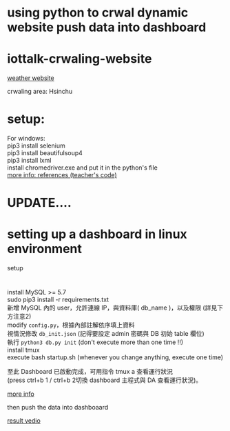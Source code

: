 using python to crwal dynamic website push data into dashboard
===
# iottalk-crwaling-website

[weather website](https://www.cwb.gov.tw/V8/C/W/OBS_Station.html?ID=46757)

crwaling area: Hsinchu

setup:
==
For windows:<br>
pip3 install selenium <br>
pip3 install beautifulsoup4 <br>
pip3 install lxml <br>
install chromedriver.exe and put it in the python's file <br>
[more info: references (teacher's code)](https://github.com/IoTtalk/Crawler_CWB_V8) <br>

UPDATE....
===
setting up a dashboard in linux environment
===
setup
#
install MySQL >= 5.7 <br>
sudo pip3 install -r requirements.txt <br>
新增 MySQL 內的 user，允許連線 IP，與資料庫( db_name )，以及權限 (詳見下方注意2) <br>
modify `config.py`，根據內部註解依序填上資料 <br>
視情況修改 `db_init.json` (記得要設定 admin 密碼與 DB 初始 table 欄位) <br>
執行 `python3 db.py init`  (don't execute more than one time !!) <br>
install tmux <br>
execute bash startup.sh (whenever you change anything, execute one time) <br> 

至此 Dashboard 已啟動完成，可用指令 tmux a 查看運行狀況 <br>
(press ctrl+b 1 / ctrl+b 2切換 dashboard 主程式與 DA 查看運行狀況)。

[more info](https://hackmd.io/5LqVk4MBSCinRXQderD_Jw)

then push the data into dashboaard 

[result vedio]()


